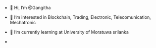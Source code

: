 - 👋 Hi, I’m @Gangitha
- 👀 I’m interested in Blockchain, Trading, Electronic, Telecomunication, Mechatronic
- 🌱 I’m currently learning at University of Moratuwa srilanka

-
<!---
Gangitha/Gangitha is a ✨ special ✨ repository because its `README.md` (this file) appears on your GitHub profile.
You can click the Preview link to take a look at your changes.
--->
